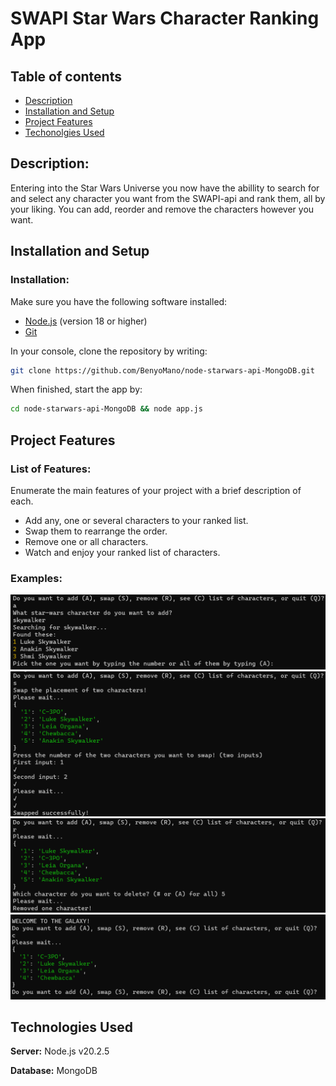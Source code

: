 # SWAPI Star Wars Character Ranking App
## Table of contents
- [Description](#Description)
- [Installation and Setup](#installation-and-setup)
- [Project Features](#project-features)
- [Techonolgies Used](#technologies-used)
## Description: 
Entering into the Star Wars Universe you now have the abillity to search for and select any character you want from the SWAPI-api and rank them, all by your liking. You can add, reorder and remove the characters however you want. 
## Installation and Setup
### Installation: 
Make sure you have the following software installed:

- [Node.js](https://nodejs.org/) (version 18 or higher)
- [Git](https://git-scm.com/)

In your console, clone the repository by writing:
```bash
git clone https://github.com/BenyoMano/node-starwars-api-MongoDB.git
```
When finished, start the app by:
````bash
cd node-starwars-api-MongoDB && node app.js
````
## Project Features
### List of Features: 
Enumerate the main features of your project with a brief description of each.
- Add any, one or several characters to your ranked list.
- Swap them to rearrange the order.
- Remove one or all characters.
- Watch and enjoy your ranked list of characters.
### Examples:
![Alt text](./img/image-3.png)
![Alt text](./img/image-4.png)
![Alt text](./img/image-5.png)
![Alt text](./img/image.png)
## Technologies Used
**Server:** Node.js v20.2.5

**Database:** MongoDB 